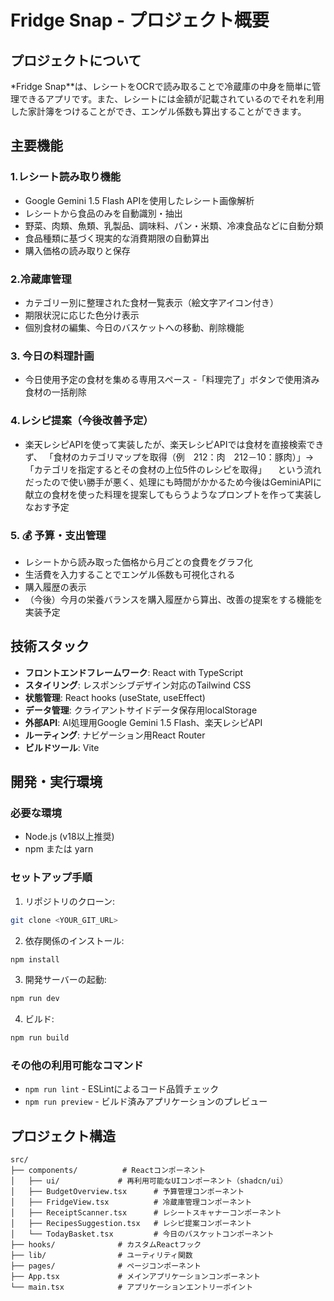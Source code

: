 # Fridge Snap - プロジェクト概要

## プロジェクトについて

*Fridge Snap**は、レシートをOCRで読み取ることで冷蔵庫の中身を簡単に管理できるアプリです。また、レシートには金額が記載されているのでそれを利用した家計簿をつけることができ、エンゲル係数も算出することができます。

## 主要機能

### 1.レシート読み取り機能
- Google Gemini 1.5 Flash APIを使用したレシート画像解析
- レシートから食品のみを自動識別・抽出
- 野菜、肉類、魚類、乳製品、調味料、パン・米類、冷凍食品などに自動分類
- 食品種類に基づく現実的な消費期限の自動算出
- 購入価格の読み取りと保存

### 2.冷蔵庫管理
- カテゴリー別に整理された食材一覧表示（絵文字アイコン付き）
- 期限状況に応じた色分け表示
- 個別食材の編集、今日のバスケットへの移動、削除機能

### 3. 今日の料理計画
- 今日使用予定の食材を集める専用スペース
-「料理完了」ボタンで使用済み食材の一括削除

### 4.レシピ提案（今後改善予定）
- 楽天レシピAPIを使って実装したが、楽天レシピAPIでは食材を直接検索できず、
 「食材のカテゴリマップを取得（例　212：肉　212－10：豚肉）」→「カテゴリを指定するとその食材の上位5件のレシピを取得」
　という流れだったので使い勝手が悪く、処理にも時間がかかるため今後はGeminiAPIに献立の食材を使った料理を提案してもらうようなプロンプトを作って実装しなおす予定

### 5. 💰 予算・支出管理
- レシートから読み取った価格から月ごとの食費をグラフ化
- 生活費を入力することでエンゲル係数も可視化される
- 購入履歴の表示
- （今後）今月の栄養バランスを購入履歴から算出、改善の提案をする機能を実装予定

## 技術スタック

- **フロントエンドフレームワーク**: React with TypeScript
- **スタイリング**: レスポンシブデザイン対応のTailwind CSS
- **状態管理**: React hooks (useState, useEffect)
- **データ管理**: クライアントサイドデータ保存用localStorage
- **外部API**: AI処理用Google Gemini 1.5 Flash、楽天レシピAPI
- **ルーティング**: ナビゲーション用React Router
- **ビルドツール**: Vite


## 開発・実行環境

### 必要な環境
- Node.js (v18以上推奨)
- npm または yarn

### セットアップ手順

1. リポジトリのクローン:
```bash
git clone <YOUR_GIT_URL>
```

2. 依存関係のインストール:
```bash
npm install
```

3. 開発サーバーの起動:
```bash
npm run dev
```

4. ビルド:
```bash
npm run build
```

### その他の利用可能なコマンド
- `npm run lint` - ESLintによるコード品質チェック
- `npm run preview` - ビルド済みアプリケーションのプレビュー

## プロジェクト構造

```
src/
├── components/          # Reactコンポーネント
│   ├── ui/             # 再利用可能なUIコンポーネント（shadcn/ui）
│   ├── BudgetOverview.tsx      # 予算管理コンポーネント
│   ├── FridgeView.tsx          # 冷蔵庫管理コンポーネント
│   ├── ReceiptScanner.tsx      # レシートスキャナーコンポーネント
│   ├── RecipesSuggestion.tsx   # レシピ提案コンポーネント
│   └── TodayBasket.tsx         # 今日のバスケットコンポーネント
├── hooks/              # カスタムReactフック
├── lib/                # ユーティリティ関数
├── pages/              # ページコンポーネント
├── App.tsx             # メインアプリケーションコンポーネント
└── main.tsx            # アプリケーションエントリーポイント
```
